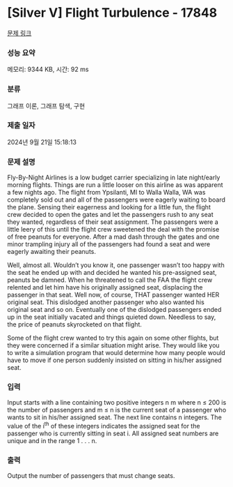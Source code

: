 # [Silver V] Flight Turbulence - 17848 

[문제 링크](https://www.acmicpc.net/problem/17848) 

### 성능 요약

메모리: 9344 KB, 시간: 92 ms

### 분류

그래프 이론, 그래프 탐색, 구현

### 제출 일자

2024년 9월 21일 15:18:13

### 문제 설명

<p>Fly-By-Night Airlines is a low budget carrier specializing in late night/early morning flights. Things are run a little looser on this airline as was apparent a few nights ago. The flight from Ypsilanti, MI to Walla Walla, WA was completely sold out and all of the passengers were eagerly waiting to board the plane. Sensing their eagerness and looking for a little fun, the flight crew decided to open the gates and let the passengers rush to any seat they wanted, regardless of their seat assignment. The passengers were a little leery of this until the flight crew sweetened the deal with the promise of free peanuts for everyone. After a mad dash through the gates and one minor trampling injury all of the passengers had found a seat and were eagerly awaiting their peanuts.</p>

<p>Well, almost all. Wouldn’t you know it, one passenger wasn’t too happy with the seat he ended up with and decided he wanted his pre-assigned seat, peanuts be damned. When he threatened to call the FAA the flight crew relented and let him have his originally assigned seat, displacing the passenger in that seat. Well now, of course, THAT passenger wanted HER original seat. This dislodged another passenger who also wanted his original seat and so on. Eventually one of the dislodged passengers ended up in the seat initially vacated and things quieted down. Needless to say, the price of peanuts skyrocketed on that flight.</p>

<p>Some of the flight crew wanted to try this again on some other flights, but they were concerned if a similar situation might arise. They would like you to write a simulation program that would determine how many people would have to move if one person suddenly insisted on sitting in his/her assigned seat.</p>

### 입력 

 <p>Input starts with a line containing two positive integers n m where n ≤ 200 is the number of passengers and m ≤ n is the current seat of a passenger who wants to sit in his/her assigned seat. The next line contains n integers. The value of the i<sup>th</sup> of these integers indicates the assigned seat for the passenger who is currently sitting in seat i. All assigned seat numbers are unique and in the range 1 . . . n.</p>

### 출력 

 <p>Output the number of passengers that must change seats.</p>

